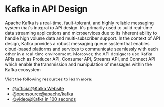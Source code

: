 # Kafka in API Design

Apache Kafka is a real-time, fault-tolerant, and highly reliable messaging system that's integral to API design. It's primarily used to build real-time data streaming applications and microservices due to its inherent ability to handle high volume data and multi-subscriber support. In the context of API design, Kafka provides a robust messaging queue system that enables cloud-based platforms and services to communicate seamlessly with each other in a real-time environment. Moreover, the API designers use Kafka APIs such as Producer API, Consumer API, Streams API, and Connect API which enable the transmission and manipulation of messages within the Kafka ecosystem.

Visit the following resources to learn more:

- [@official@Kafka Website](https://kafka.apache.org/)
- [@opensource@apache/kafka](https://github.com/apache/kafka)
- [@video@Kafka in 100 seconds](https://www.youtube.com/watch?v=uvb00oaa3k8)